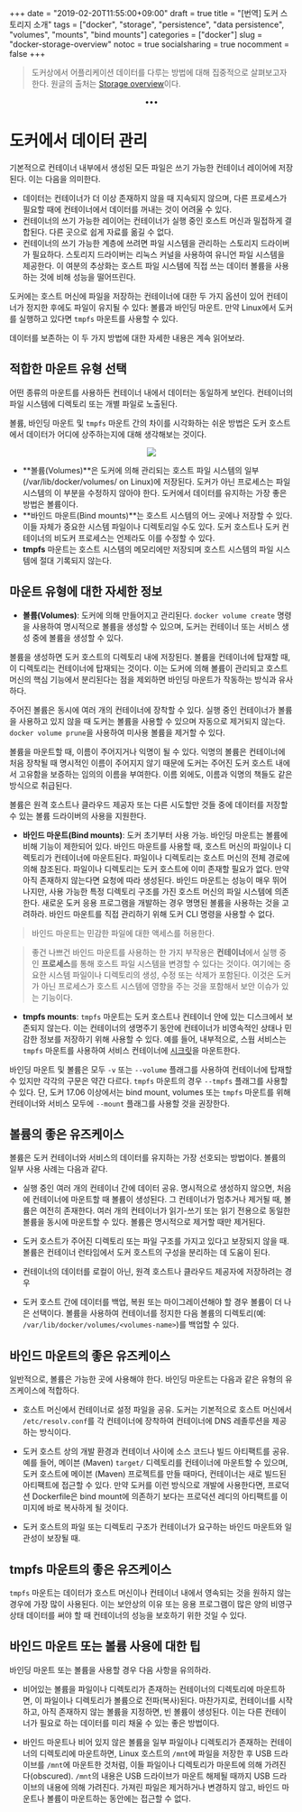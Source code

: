 +++
date          = "2019-02-20T11:55:00+09:00"
draft         = true
title         = "[번역] 도커 스토리지 소개"
tags          = ["docker", "storage", "persistence", "data persistence", "volumes", "mounts", "bind mounts"]
categories    = ["docker"]
slug          = "docker-storage-overview"
notoc         = true
socialsharing = true
nocomment     = false
+++

> 도커상에서 어플리케이션 데이터를 다루는 방법에 대해 집중적으로 살펴보고자 한다. 원글의 출처는 [Storage overview](https://docs.docker.com/storage/)이다. 

<center>•••</center>

# 도커에서 데이터 관리

기본적으로 컨테이너 내부에서 생성된 모든 파일은 쓰기 가능한 컨테이너 레이어에 저장된다. 이는 다음을 의미한다.

- 데이터는 컨테이너가 더 이상 존재하지 않을 때 지속되지 않으며, 다른 프로세스가 필요할 때에 컨테이너에서 데이터를 꺼내는 것이 어려울 수 있다.
- 컨테이너의 쓰기 가능한 레이어는 컨테이너가 실행 중인 호스트 머신과 밀접하게 결합된다. 다른 곳으로 쉽게 자료를 옮길 수 없다.
- 컨테이너의 쓰기 가능한 계층에 쓰려면 파일 시스템을 관리하는 스토리지 드라이버가 필요하다. 스토리지 드라이버는 리눅스 커널을 사용하여 유니언 파일 시스템을 제공한다. 이 여분의 추상화는 호스트 파일 시스템에 직접 쓰는 데이터 볼륨을 사용하는 것에 비해 성능을 떨어뜨린다.

도커에는 호스트 머신에 파일을 저장하는 컨테이너에 대한 두 가지 옵션이 있어 컨테이너가 정지한 후에도 파일이 유지될 수 있다: 볼륨과 바인딩 마운트. 만약 Linux에서 도커를 실행하고 있다면 `tmpfs` 마운트를 사용할 수 있다.

데이터를 보존하는 이 두 가지 방법에 대한 자세한 내용은 계속 읽어보라.

## 적합한 마운트 유형 선택

어떤 종류의 마운트를 사용하든 컨테이너 내에서 데이터는 동일하게 보인다. 컨테이너의 파일 시스템에 디렉토리 또는 개별 파일로 노출된다.

볼륨, 바인딩 마운트 및 `tmpfs` 마운트 간의 차이를 시각화하는 쉬운 방법은 도커 호스트에서 데이터가 어디에 상주하는지에 대해 생각해보는 것이다.

 <center><img src="https://docs.docker.com/storage/images/types-of-mounts.png"/></center>

- **볼륨(Volumes)**은 도커에 의해 관리되는 호스트 파일 시스템의 일부(/var/lib/docker/volumes/ on Linux)에 저장된다. 도커가 아닌 프로세스는 파일 시스템의 이 부분을 수정하지 않아야 한다. 도커에서 데이터를 유지하는 가장 좋은 방법은 볼륨이다.
- **바인드 마운트(Bind mounts)**는 호스트 시스템의 어느 곳에나 저장할 수 있다. 이들 자체가 중요한 시스템 파일이나 디렉토리일 수도 있다. 도커 호스트나 도커 컨테이너의 비도커 프로세스는 언제라도 이를 수정할 수 있다.
- **tmpfs** 마운트는 호스트 시스템의 메모리에만 저장되며 호스트 시스템의 파일 시스템에 절대 기록되지 않는다.

## 마운트 유형에 대한 자세한 정보

- **볼륨(Volumes)**: 도커에 의해 만들어지고 관리된다. `docker volume create` 명령을 사용하여 명시적으로 볼륨을 생성할 수 있으며, 도커는 컨테이너 또는 서비스 생성 중에 볼륨을 생성할 수 있다.

볼륨을 생성하면 도커 호스트의 디렉토리 내에 저장된다. 볼륨을 컨테이너에 탑재할 때, 이 디렉토리는 컨테이너에 탑재되는 것이다. 이는 도커에 의해 볼륨이 관리되고 호스트 머신의 핵심 기능에서 분리된다는 점을 제외하면 바인딩 마운트가 작동하는 방식과 유사하다.

주어진 볼륨은 동시에 여러 개의 컨테이너에 장착할 수 있다. 실행 중인 컨테이너가 볼륨을 사용하고 있지 않을 때 도커는 볼륨을 사용할 수 있으며 자동으로 제거되지 않는다. `docker volume prune`을 사용하여 미사용 볼륨을 제거할 수 있다.

볼륨을 마운트할 때, 이름이 주어지거나 익명이 될 수 있다. 익명의 볼륨은 컨테이너에 처음 장착될 때 명시적인 이름이 주어지지 않기 때문에 도커는 주어진 도커 호스트 내에서 고유함을 보증하는 임의의 이름을 부여한다. 이름 외에도, 이름과 익명의 책들도 같은 방식으로 취급된다.

볼륨은 원격 호스트나 클라우드 제공자 또는 다른 시도할만 것들 중에 데이터를 저장할 수 있는 볼륨 드라이버의 사용을 지원한다.

- **바인드 마운트(Bind mounts)**: 도커 초기부터 사용 가능. 바인딩 마운트는 볼륨에 비해 기능이 제한되어 있다. 바인드 마운트를 사용할 때, 호스트 머신의 파일이나 디렉토리가 컨테이너에 마운트된다. 파일이나 디렉토리는 호스트 머신의 전체 경로에 의해 참조된다. 파일이나 디렉토리는 도커 호스트에 이미 존재할 필요가 없다. 만약 아직 존재하지 않는다면 요청에 따라 생성된다. 바인드 마운트는 성능이 매우 뛰어나지만, 사용 가능한 특정 디렉토리 구조를 가진 호스트 머신의 파일 시스템에 의존한다. 새로운 도커 응용 프로그램을 개발하는 경우 명명된 볼륨을 사용하는 것을 고려하라. 바인드 마운트를 직접 관리하기 위해 도커 CLI 명령을 사용할 수 없다.

> 바인드 마운트는 민감한 파일에 대한 액세스를 허용한다.

> 좋건 나쁘건 바인드 마운트를 사용하는 한 가지 부작용은 **컨테이너**에서 실행 중인 **프로세스**를 통해 호스트 파일 시스템을 변경할 수 있다는 것이다. 여기에는 중요한 시스템 파일이나 디렉토리의 생성, 수정 또는 삭제가 포함된다. 이것은 도커가 아닌 프로세스가 호스트 시스템에 영향을 주는 것을 포함해서 보안 이슈가 있는 기능이다.

- **tmpfs mounts**: `tmpfs` 마운트는 도커 호스트나 컨테이너 안에 있는 디스크에서 보존되지 않는다. 이는 컨테이너의 생명주기 동안에 컨테이너가 비영속적인 상태나 민감한 정보를 저장하기 위해 사용할 수 있다. 예를 들어, 내부적으로, 스웜 서비스는 `tmpfs` 마운트를 사용하여 서비스 컨테이너에 [시크릿](https://docs.docker.com/engine/swarm/secrets/)을 마운트한다.

바인딩 마운트 및 볼륨은 모두 `-v` 또는 `--volume` 플래그를 사용하여 컨테이너에 탑재할 수 있지만 각각의 구문은 약간 다르다. `tmpfs` 마운트의 경우 `--tmpfs` 플래그를 사용할 수 있다. 단, 도커 17.06 이상에서는 bind mount, volumes 또는 `tmpfs` 마운트를 위해 컨테이너와 서비스 모두에 `--mount` 플래그를 사용할 것을 권장한다.

## 볼륨의 좋은 유즈케이스
볼륨은 도커 컨테이너와 서비스의 데이터를 유지하는 가장 선호되는 방법이다. 볼륨의 일부 사용 사례는 다음과 같다.

- 실행 중인 여러 개의 컨테이너 간에 데이터 공유. 명시적으로 생성하지 않으면, 처음에 컨테이너에 마운트할 때 볼륨이 생성된다. 그 컨테이너가 멈추거나 제거될 때, 볼륨은 여전히 존재한다. 여러 개의 컨테이너가 읽기-쓰기 또는 읽기 전용으로 동일한 볼륨을 동시에 마운트할 수 있다. 볼륨은 명시적으로 제거할 때만 제거된다.

- 도커 호스트가 주어진 디렉토리 또는 파일 구조를 가지고 있다고 보장되지 않을 때. 볼륨은 컨테이너 런타임에서 도커 호스트의 구성을 분리하는 데 도움이 된다.

- 컨테이너의 데이터를 로컬이 아닌, 원격 호스트나 클라우드 제공자에 저장하려는 경우

- 도커 호스트 간에 데이터를 백업, 복원 또는 마이그레이션해야 할 경우 볼륨이 더 나은 선택이다. 볼륨을 사용하여 컨테이너를 정지한 다음 볼륨의 디렉토리(예: `/var/lib/docker/volumes/<volumes-name>`)를 백업할 수 있다.

## 바인드 마운트의 좋은 유즈케이스
일반적으로, 볼륨은 가능한 곳에 사용해야 한다. 바인딩 마운트는 다음과 같은 유형의 유즈케이스에 적합하다.

- 호스트 머신에서 컨테이너로 설정 파일을 공유. 도커는 기본적으로 호스트 머신에서 `/etc/resolv.conf`를 각 컨테이너에 장착하여 컨테이너에 DNS 레졸루션을 제공하는 방식이다.

- 도커 호스트 상의 개발 환경과 컨테이너 사이에 소스 코드나 빌드 아티팩트를 공유. 예를 들어, 메이븐 (Maven) `target/` 디렉토리를 컨테이너에 마운트할 수 있으며, 도커 호스트에 메이븐 (Maven) 프로젝트를 만들 때마다, 컨테이너는 새로 빌드된 아티팩트에 접근할 수 있다. 만약 도커를 이런 방식으로 개발에 사용한다면, 프로덕션 Dockerfile은 bind mount에 의존하기 보다는 프로덕션 레디의 아티팩트를 이미지에 바로 복사하게 될 것이다.

- 도커 호스트의 파일 또는 디렉토리 구조가 컨테이너가 요구하는 바인드 마운트와 일관성이 보장될 때.

## tmpfs 마운트의 좋은 유즈케이스

`tmpfs` 마운트는 데이터가 호스트 머신이나 컨테이너 내에서 영속되는 것을 원하지 않는 경우에 가장 많이 사용된다. 이는 보안상의 이유 또는 응용 프로그램이 많은 양의 비영구 상태 데이터를 써야 할 때 컨테이너의 성능을 보호하기 위한 것일 수 있다.

## 바인드 마운트 또는 볼륨 사용에 대한 팁

바인딩 마운트 또는 볼륨을 사용할 경우 다음 사항을 유의하라.

- 비어있는 볼륨을 파일이나 디렉토리가 존재하는 컨테이너의 디렉토리에 마운트하면, 이 파일이나 디렉토리가 볼륨으로 전파(복사)된다. 마찬가지로, 컨테이너를 시작하고, 아직 존재하지 않는 볼륨을 지정하면, 빈 볼륨이 생성된다. 이는 다른 컨테이너가 필요로 하는 데이터를 미리 채울 수 있는 좋은 방법이다.

- 바인드 마운트나 비어 있지 않은 볼륨을 일부 파일이나 디렉토리가 존재하는 컨테이너의 디렉토리에 마운트하면, Linux 호스트의 `/mnt`에 파일을 저장한 후 USB 드라이브를 `/mnt`에 마운트한 것처럼, 이들 파일이나 디렉토리가 마운트에 의해 가려진다(obscured). `/mnt`의 내용은 USB 드라이브가 마운트 해제될 때까지 USB 드라이브의 내용에 의해 가려진다. 가져린 파일은 제거하거나 변경하지 않고, 바인드 마운트나 볼륨이 마운트하는 동안에는 접근할 수 없다.